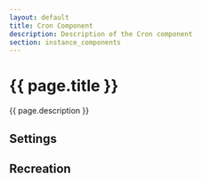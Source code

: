 ```yaml
---
layout: default
title: Cron Component
description: Description of the Cron component
section: instance_components
---
```


# {{ page.title }}
{{ page.description }}

## Settings


## Recreation

